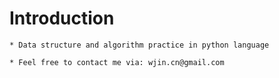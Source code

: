 # Introduction

	* Data structure and algorithm practice in python language

	* Feel free to contact me via: wjin.cn@gmail.com

